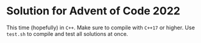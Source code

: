 # Solution for Advent of Code 2022

This time (hopefully) in `C++`. Make sure to compile with `C++17` or higher. Use `test.sh` to compile and test all solutions at once.

